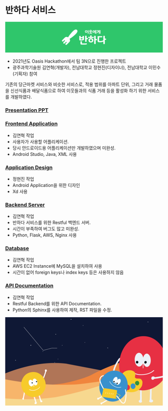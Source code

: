 # 반하다 서비스

![Banhada Logo](/images/Banhada.png)

* 2021년도 Oasis Hackathon에서 팀 3N으로 진행한 프로젝트
* 광주과학기술원 김연혁(개발자), 전남대학교 정현진(디자이너), 전남대학교 이민수(기획자) 참여

기존의 당근마켓 서비스와 비슷한 서비스로, 적용 범위를 아파트 단위, 그리고 거래 물품을 신선식품과 배달식품으로 하여 이웃들과의 식품 거래 등을 활성화 하기 위한 서비스를 개발하였다.

### [Presentation PPT](https://presentation.oasis2021-3n.com)

### [Frontend Application](https://github.com/Oasis-3N/Banhada-FE-Android)

* 김연혁 작업
* 사용자가 사용할 어플리케이션.
* 당시 안드로이드용 어플리케이션만 개발하였으며 미완성.
* Android Studio, Java, XML 사용

### [Application Design](https://www.oasis2021-3n.com)

* 정현진 작업
* Android Application을 위한 디자인
* Xd 사용

### [Backend Server](https://github.com/Oasis-3N/Banhada-BE)

* 김연혁 작업
* 반하다 서비스를 위한 Restful 백엔드 서버.
* 시간이 부족하여 버그도 많고 미완성.
* Python, Flask, AWS, Nginx 사용

### [Database](https://github.com/BranKein/Banhada_3N_Oasis_Hackathon_2021/tree/main/MySQL%20Database%20SQL%20Generator)

* 김연혁 작업
* AWS EC2 Instance에 MySQL을 설치하여 사용
* 시간이 없어 foreign keys나 index keys 등은 사용하지 않음

### [API Documentation](https://github.com/BranKein/Banhada_3N_Oasis_Hackathon_2021/tree/main/API%20Documentation)

* 김연혁 작업
* Restful Backend를 위한 API Documentation.
* Python의 Sphinx를 사용하여 제작, RST 파일을 수정.

![Oasis Hackathon](/images/oasis-hackathon.png)

